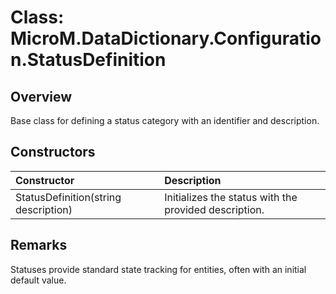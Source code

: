 # Class: MicroM.DataDictionary.Configuration.StatusDefinition

## Overview
Base class for defining a status category with an identifier and description.

## Constructors
| Constructor | Description |
|:--|:--|
| StatusDefinition(string description) | Initializes the status with the provided description. |

## Remarks
Statuses provide standard state tracking for entities, often with an initial default value.
